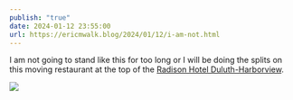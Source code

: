 ```yaml
---
publish: "true"
date: 2024-01-12 23:55:00
url: https://ericmwalk.blog/2024/01/12/i-am-not.html
---
```


I am not going to stand like this for too long or I will be doing the splits on this moving restaurant at the top of the [Radison Hotel Duluth-Harborview](https://maps.apple.com/?address=505%20W%20Superior%20St,%20Duluth,%20MN%20%2055802,%20United%20States&auid=8924686094741349153&ll=46.782372,-92.105173&lsp=9902&q=Radisson%20Hotel%20Duluth-Harborview).

![](https://ericmwalk.blog/uploads/2024/img-7503.jpeg)